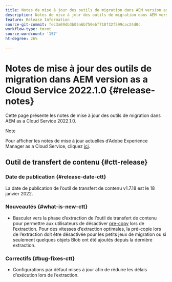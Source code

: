 ```yaml
---
title: Notes de mise à jour des outils de migration dans AEM version as a Cloud Service 2022.1.0
description: Notes de mise à jour des outils de migration dans AEM version as a Cloud Service 2022.1.0
feature: Release Information
source-git-commit: fec3a69db3b05a6b750ebf718f32f599cac24d0c
workflow-type: tm+mt
source-wordcount: '157'
ht-degree: 26%

---
```



# Notes de mise à jour des outils de migration dans AEM version as a Cloud Service 2022.1.0 {#release-notes}

Cette page présente les notes de mise à jour des outils de migration dans AEM as a Cloud Service 2022.1.0.

>[!NOTE]
>Pour afficher les notes de mise à jour actuelles d’Adobe Experience Manager as a Cloud Service, cliquez [ici](https://experienceleague.adobe.com/docs/experience-manager-cloud-service/release-notes/release-notes/release-notes-current.html?lang=fr).


## Outil de transfert de contenu {#ctt-release}

### Date de publication {#release-date-ctt}

La date de publication de l’outil de transfert de contenu v1.7.18 est le 18 janvier 2022.

### Nouveautés {#what-is-new-ctt}

* Basculer vers la phase d’extraction de l’outil de transfert de contenu pour permettre aux utilisateurs de désactiver [pre-copy](https://experienceleague.adobe.com/docs/experience-manager-cloud-service/moving/cloud-migration/content-transfer-tool/handling-large-content-repositories.html?lang=fr) lors de l’extraction. Pour des vitesses d’extraction optimales, la pré-copie lors de l’extraction doit être désactivée pour les petits jeux de migration ou si seulement quelques objets Blob ont été ajoutés depuis la dernière extraction.

### Correctifs {#bug-fixes-ctt}

* Configurations par défaut mises à jour afin de réduire les délais d’exécution lors de l’extraction.
